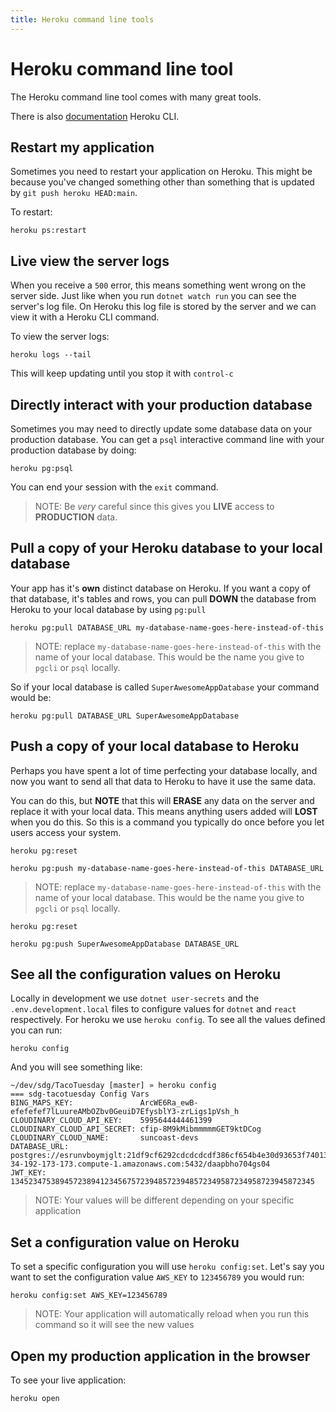 ```yaml
---
title: Heroku command line tools
---
```


# Heroku command line tool

The Heroku command line tool comes with many great tools.

There is also [documentation](https://devcenter.heroku.com/articles/heroku-cli)
Heroku CLI.

## Restart my application

Sometimes you need to restart your application on Heroku. This might be because
you've changed something other than something that is updated by
`git push heroku HEAD:main`.

To restart:

```shell
heroku ps:restart
```

## Live view the server logs

When you receive a `500` error, this means something went wrong on the server
side. Just like when you run `dotnet watch run` you can see the server's log
file. On Heroku this log file is stored by the server and we can view it with a
Heroku CLI command.

To view the server logs:

```shell
heroku logs --tail
```

This will keep updating until you stop it with `control-c`

## Directly interact with your production database

Sometimes you may need to directly update some database data on your production
database. You can get a `psql` interactive command line with your production
database by doing:

```shell
heroku pg:psql
```

You can end your session with the `exit` command.

> NOTE: Be _very_ careful since this gives you **LIVE** access to **PRODUCTION**
> data.

## Pull a copy of your Heroku database to your local database

Your app has it's **own** distinct database on Heroku. If you want a copy of
that database, it's tables and rows, you can pull **DOWN** the database from
Heroku to your local database by using `pg:pull`

```shell
heroku pg:pull DATABASE_URL my-database-name-goes-here-instead-of-this
```

> NOTE: replace `my-database-name-goes-here-instead-of-this` with the name of
> your local database. This would be the name you give to `pgcli` or `psql`
> locally.

So if your local database is called `SuperAwesomeAppDatabase` your command would
be:

```shell
heroku pg:pull DATABASE_URL SuperAwesomeAppDatabase
```

## Push a copy of your local database to Heroku

Perhaps you have spent a lot of time perfecting your database locally, and now
you want to send all that data to Heroku to have it use the same data.

You can do this, but **NOTE** that this will **ERASE** any data on the server
and replace it with your local data. This means anything users added will
**LOST** when you do this. So this is a command you typically do once before you
let users access your system.

```shell
heroku pg:reset
```

```shell
heroku pg:push my-database-name-goes-here-instead-of-this DATABASE_URL
```

> NOTE: replace `my-database-name-goes-here-instead-of-this` with the name of
> your local database. This would be the name you give to `pgcli` or `psql`
> locally.

```shell
heroku pg:reset
```

```shell
heroku pg:push SuperAwesomeAppDatabase DATABASE_URL
```

## See all the configuration values on Heroku

Locally in development we use `dotnet user-secrets` and the
`.env.development.local` files to configure values for `dotnet` and `react`
respectively. For heroku we use `heroku config`. To see all the values defined
you can run:

```shell
heroku config
```

And you will see something like:

```
~/dev/sdg/TacoTuesday [master] » heroku config
=== sdg-tacotuesday Config Vars
BING_MAPS_KEY:               ArcWE6Ra_ewB-efefefef7lLuureAMbOZbv0GeuiD7EfysblY3-zrLigs1pVsh_h
CLOUDINARY_CLOUD_API_KEY:    5995644444461399
CLOUDINARY_CLOUD_API_SECRET: cfip-8M9kMibmmmmmGET9ktDCog
CLOUDINARY_CLOUD_NAME:       suncoast-devs
DATABASE_URL:                postgres://esrunvboymjglt:21df9cf6292cdcdcdcdf386cf654b4e30d93653f74013aba648fedb8b4c0d9a7@ec2-34-192-173-173.compute-1.amazonaws.com:5432/daapbho704gs04
JWT_KEY:                     13452347538945723894123456757239485723948572349587234958723945872345
```

> NOTE: Your values will be different depending on your specific application

## Set a configuration value on Heroku

To set a specific configuration you will use `heroku config:set`. Let's say you
want to set the configuration value `AWS_KEY` to `123456789` you would run:

```shell
heroku config:set AWS_KEY=123456789
```

> NOTE: Your application will automatically reload when you run this command so
> it will see the new values

## Open my production application in the browser

To see your live application:

```shell
heroku open
```
